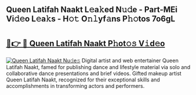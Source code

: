 ## Queen Latifah Naakt L𝚎a𝚔ed N𝚞𝚍e - Part-MEi Vi𝚍𝚎o L𝚎a𝚔s - H𝚘𝚝 O𝚗𝚕yf𝚊ns P𝚑𝚘tos 7o6gL

# <h2><a href="http://kfb5623.oniu.top/?m=Queen+Latifah+Naakt">🔗👉 🔴 Queen Latifah Naakt P𝚑ot𝚘𝚜 V𝚒d𝚎o</a></h2>

[![Queen Latifah Naakt Nu𝚍e𝚜](https://i.imgur.com/0qMVB7G.gif)](http://kfb5623.oniu.top/?m=Queen+Latifah+Naakt)
Digital artist and web entertainer Queen Latifah Naakt, famed for publishing dance and lifestyle material via solo and collaborative dance presentations and brief videos. Gifted makeup artist Queen Latifah Naakt, recognized for their exceptional skills and accomplishments in transforming actors and performers.  
